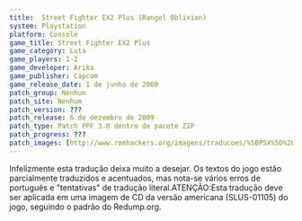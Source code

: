 ```yaml
---
title:  Street Fighter EX2 Plus (Rangel Oblivion)
system: Playstation
platform: Console
game_title: Street Fighter EX2 Plus
game_category: Luta
game_players: 1-2
game_developer: Arika
game_publisher: Capcom
game_release_date: 1 de junho de 2000
patch_group: Nenhum
patch_site: Nenhum
patch_version: ???
patch_release: 6 de dezembro de 2009
patch_type: Patch PPF 3.0 dentro de pacote ZIP
patch_progress: ???
patch_images: [http://www.romhackers.org/imagens/traducoes/%5BPSX%5D%20Street%20Fighter%20EX2%20Plus%20-%20Rangel%20Oblivion%20-%201.jpg,http://www.romhackers.org/imagens/traducoes/%5BPSX%5D%20Street%20Fighter%20EX2%20Plus%20-%20Rangel%20Oblivion%20-%202.jpg,http://www.romhackers.org/imagens/traducoes/%5BPSX%5D%20Street%20Fighter%20EX2%20Plus%20-%20Rangel%20Oblivion%20-%203.jpg]
---
```

Infelizmente esta tradução deixa muito a desejar. Os textos do jogo estão parcialmente traduzidos e acentuados, mas nota-se vários erros de português e "tentativas" de tradução literal.ATENÇÃO:Esta tradução deve ser aplicada em uma imagem de CD da versão americana (SLUS-01105) do jogo, seguindo o padrão do Redump.org.